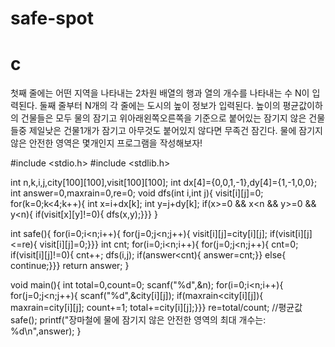 # safe-spot
# c
첫째 줄에는 어떤 지역을 나타내는 2차원 배열의 행과 열의 개수를 나타내는 수 N이 입력된다. 둘째 줄부터 N개의 각 줄에는 도시의 높이 정보가 입력된다. 높이의 평균값이하의 건물들은 모두 물의 잠기고 위아래왼쪽오른쪽을 기준으로 붙어있는 잠기지 않은 건물들중 제일낮은 건물1개가 잠기고 아무것도 붙어있지 않다면 무족건 잠긴다. 물에 잠기지 않은 안전한 영역은 몇개인지 프로그램을 작성해보자!

#include <stdio.h>
#include <stdlib.h>

int n,k,i,j,city[100][100],visit[100][100];
int dx[4]={0,0,1,-1},dy[4]={1,-1,0,0};
int answer=0,maxrain=0,re=0;
void dfs(int i,int j){
	visit[i][j]=0;
	for(k=0;k<4;k++){
		int x=i+dx[k];
		int y=j+dy[k];
		if(x>=0 && x<n && y>=0 && y<n){
			if(visit[x][y]!=0){
				dfs(x,y);}}} }
				
				
int safe(){
		for(i=0;i<n;i++){
			for(j=0;j<n;j++){
				visit[i][j]=city[i][j];
				if(visit[i][j]<=re){
					visit[i][j]=0;}}}
		int cnt;
		for(i=0;i<n;i++){
			for(j=0;j<n;j++){
				cnt=0;
				if(visit[i][j]!=0){
					cnt++;
					dfs(i,j);
					if(answer<cnt){
						answer=cnt;}}
				else{
					continue;}}}
		return answer; }
		
		
void main(){
	int total=0,count=0;
	scanf("%d",&n);
	for(i=0;i<n;i++){
		for(j=0;j<n;j++){
			scanf("%d",&city[i][j]);
			if(maxrain<city[i][j]){
				maxrain=city[i][j];
				count+=1;
				total+=city[i][j];}}}
	re=total/count; //평균값  
	safe();
	printf("장마철에 물에 잠기지 않은 안전한 영역의 최대 개수는: %d\n",answer); }
